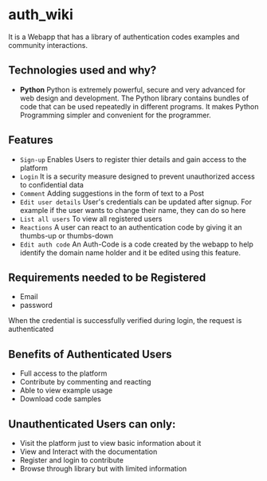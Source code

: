 # auth_wiki

It is a Webapp that has a library of authentication codes examples and community interactions.

## Technologies used and why?

* **Python** 
Python is extremely powerful, secure and very advanced for web design and development.
The Python library contains bundles of code that can be used repeatedly in different programs. It makes Python Programming simpler and convenient for the programmer. 

## Features
* `Sign-up`
        Enables Users to register thier details and gain access to the platform
* `Login`
       It is a security measure designed to prevent unauthorized access to confidential data
 * `Comment`
       Adding suggestions in the form of text to a Post 
 * `Edit user details`
       User's credentials can be updated after signup. For example if the user wants to change their name, they can do so here
 * `List all users`
       To view all registered users
 * `Reactions`
        A user can react to an authentication code by giving it an thumbs-up or thumbs-down 
 * `Edit auth code`
        An Auth-Code is a code created by the webapp to help identify the domain name holder and it be edited using this feature.

## Requirements needed to be Registered

* Email
* password 

When the credential is successfully verified during login, the request is authenticated

## Benefits of Authenticated Users

* Full access to the platform
* Contribute by commenting and reacting
* Able to view example usage
* Download code samples

## Unauthenticated Users can only:

* Visit the platform just to view basic information about it
* View and Interact with the documentation
* Register and login to contribute
* Browse through library but with limited information